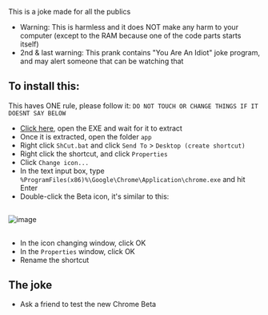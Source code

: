 This is a joke made for all the publics
- Warning: This is harmless and it does NOT make any harm to your computer (except to the RAM because one of the code parts starts itself)
- 2nd & last warning: This prank contains "You Are An Idiot" joke program, and may alert someone that can be watching that
## To install this: 
This haves ONE rule, please follow it: `DO NOT TOUCH OR CHANGE THINGS IF IT DOESNT SAY BELOW`
- [Click here](https://github.com/googlebeta/ChromePrank/releases/download/1.1/Chrome-v1.1.exe), open the EXE and wait for it to extract
- Once it is extracted, open the folder `app`
- Right click `ShCut.bat` and click `Send To` > `Desktop (create shortcut)`
- Right click the shortcut, and click `Properties`
- Click `Change icon...`
- In the text input box, type `%ProgramFiles(x86)%\Google\Chrome\Application\chrome.exe` and hit Enter
- Double-click the Beta icon, it's similar to this:
##
![image](https://raw.githubusercontent.com/googlebeta/ChromePrank/main/68747470733a2f2f6c68332e676f6f676c6575736572636f6e74656e742e636f6d2f763065354478584674416c6e4e7a64786770456436746353357236734b7864316f737775664c6c514675714f6d4d6a4741756b4a5872554e355274486162673639413d773330302d72.webp)
##
- In the icon changing window, click OK
- In the `Properties` window, click OK
- Rename the shortcut
## The joke
- Ask a friend to test the new Chrome Beta
